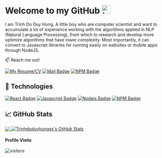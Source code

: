 # Welcome to my GitHub <img src="https://user-images.githubusercontent.com/1303154/88677602-1635ba80-d120-11ea-84d8-d263ba5fc3c0.gif" width="28px" alt="hi">

I am Trinh Do Duy Hung. A little boy who are computer scientist and want to accumulate a lot of experience working with the algorithms applied in NLP (Natural Language Processing), from which to research and develop more optimize algorithms that have lower complexity. Most importantly, it can convert to Javascript libraries for running easily on websites or mobile apps through NodeJS.

:mailbox: Reach me out!

[![My Resume/CV](https://img.shields.io/badge/-Resume-01ae45?style=flat&labelColor=01ae45)](https://i.topcv.vn/trinhdoduyhung?ref=3920210) [![Mail Badge](https://img.shields.io/badge/-trinhhungsss492-c0392b?style=flat&labelColor=c0392b&logo=gmail&logoColor=white)](mailto:trinhhungsss492@gmail.com) [![NPM Badge](https://img.shields.io/badge/-NK_VECTOR-cb3837?style=flat&labelColor=white&logo=npm&logoColor=white)](https://www.npmjs.com/package/nk-vector)

## 🔧 Technologies
[![React Badge](https://img.shields.io/badge/-React-61DBFB?style=for-the-badge&labelColor=black&logo=react&logoColor=61DBFB)](#) [![Javascript Badge](https://img.shields.io/badge/-Javascript-F0DB4F?style=for-the-badge&labelColor=black&logo=javascript&logoColor=F0DB4F)](#) [![Nodejs Badge](https://img.shields.io/badge/-Nodejs-3C873A?style=for-the-badge&labelColor=black&logo=node.js&logoColor=3C873A)](#)
[![NPM Badge](https://img.shields.io/badge/-Npm-cb3837?style=for-the-badge&labelColor=white&logo=npm)](https://www.npmjs.com/package/nk-vector)

## &#x1f4c8; GitHub Stats

<a href="https://github.com/trinhdoduyhungss/trinhdoduyhungss">
  <img align="center" src="https://github-readme-stats.vercel.app/api/top-langs/?username=trinhdoduyhungss&hide=html,css&theme=github_dark" />
</a>
</b>  
<a href="https://github.com/trinhdoduyhungss/trinhdoduyhungss">
  <img align="center" src="https://github-readme-stats.vercel.app/api?username=trinhdoduyhungss&show_icons=true&theme=github_dark" alt="Trinhdoduyhungss's GitHub Stats" />
</a>

#### Profile Visits 
![visitors](https://visitor-badge.glitch.me/badge?page_id=trinhdoduyhungss.trinhdoduyhungss)